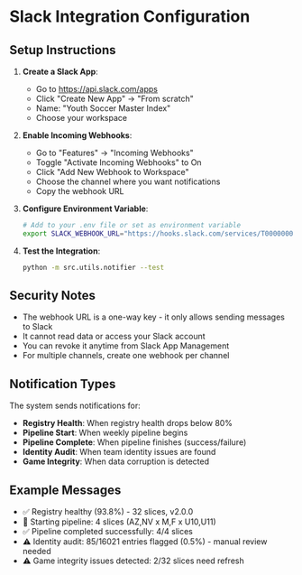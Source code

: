 # Slack Integration Configuration

## Setup Instructions

1. **Create a Slack App**:
   - Go to https://api.slack.com/apps
   - Click "Create New App" → "From scratch"
   - Name: "Youth Soccer Master Index"
   - Choose your workspace

2. **Enable Incoming Webhooks**:
   - Go to "Features" → "Incoming Webhooks"
   - Toggle "Activate Incoming Webhooks" to On
   - Click "Add New Webhook to Workspace"
   - Choose the channel where you want notifications
   - Copy the webhook URL

3. **Configure Environment Variable**:
   ```bash
   # Add to your .env file or set as environment variable
   export SLACK_WEBHOOK_URL="https://hooks.slack.com/services/T00000000/B00000000/XXXXXXXXXXXXXXXXXXXXXXXX"
   ```

4. **Test the Integration**:
   ```bash
   python -m src.utils.notifier --test
   ```

## Security Notes

- The webhook URL is a one-way key - it only allows sending messages to Slack
- It cannot read data or access your Slack account
- You can revoke it anytime from Slack App Management
- For multiple channels, create one webhook per channel

## Notification Types

The system sends notifications for:

- **Registry Health**: When registry health drops below 80%
- **Pipeline Start**: When weekly pipeline begins
- **Pipeline Complete**: When pipeline finishes (success/failure)
- **Identity Audit**: When team identity issues are found
- **Game Integrity**: When data corruption is detected

## Example Messages

- ✅ Registry healthy (93.8%) - 32 slices, v2.0.0
- 🚀 Starting pipeline: 4 slices (AZ,NV x M,F x U10,U11)
- ✅ Pipeline completed successfully: 4/4 slices
- ⚠️ Identity audit: 85/16021 entries flagged (0.5%) - manual review needed
- ⚠️ Game integrity issues detected: 2/32 slices need refresh
